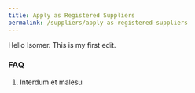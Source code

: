 ```yaml
---
title: Apply as Registered Suppliers
permalink: /suppliers/apply-as-registered-suppliers
---
```

Hello Isomer. This is my first edit. 
### **FAQ**

1. Interdum et malesu
